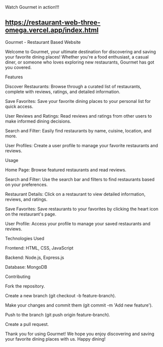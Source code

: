 Watch Gourmet in action!!!
## https://restaurant-web-three-omega.vercel.app/index.html


Gourmet - Restaurant Based Website

Welcome to Gourmet, your ultimate destination for discovering and saving your favorite dining places! Whether you're a food enthusiast, a casual diner, or someone who loves exploring new restaurants, Gourmet has got you covered.

Features

Discover Restaurants: Browse through a curated list of restaurants, complete with reviews, ratings, and detailed information.

Save Favorites: Save your favorite dining places to your personal list for quick access.

User Reviews and Ratings: Read reviews and ratings from other users to make informed dining decisions.

Search and Filter: Easily find restaurants by name, cuisine, location, and more.

User Profiles: Create a user profile to manage your favorite restaurants and reviews.


Usage

Home Page: Browse featured restaurants and read reviews.

Search and Filter: Use the search bar and filters to find restaurants based on your preferences.

Restaurant Details: Click on a restaurant to view detailed information, reviews, and ratings.

Save Favorites: Save restaurants to your favorites by clicking the heart icon on the restaurant's page.

User Profile: Access your profile to manage your saved restaurants and reviews.


Technologies Used

Frontend: HTML, CSS, JavaScript

Backend: Node.js, Express.js

Database: MongoDB


Contributing

Fork the repository.

Create a new branch (git checkout -b feature-branch).

Make your changes and commit them (git commit -m 'Add new feature').

Push to the branch (git push origin feature-branch).

Create a pull request.

Thank you for using Gourmet! We hope you enjoy discovering and saving your favorite dining places with us. Happy dining! 







